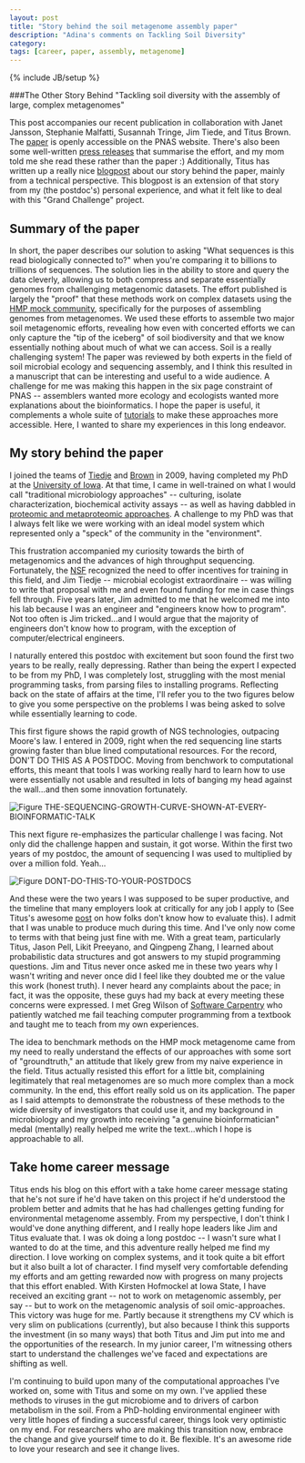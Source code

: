 ```yaml
---
layout: post
title: "Story behind the soil metagenome assembly paper"
description: "Adina's comments on Tackling Soil Diversity"
category: 
tags: [career, paper, assembly, metagenome]
---
```

{% include JB/setup %}

###The Other Story Behind "Tackling soil diversity with the assembly of large, complex metagenomes"

This post accompanies our recent publication in collaboration with Janet Jansson, Stephanie Malfatti, Susannah Tringe, Jim Tiede, and Titus Brown.  The [paper](http://www.pnas.org/content/early/2014/03/13/1402564111.abstract) is openly accessible on the PNAS website.  There's also been some well-written [press releases](http://jgi.doe.gov/News/news_14_03_10.html) that summarise the effort, and my mom told me she read these rather than the paper :)  Additionally, Titus has written up a really nice [blogpost](http://ivory.idyll.org/blog/2014-assembling-soil.html) about our story behind the paper, mainly from a technical perspective.  This blogpost is an extension of that story from my (the postdoc's) personal experience, and what it felt like to deal with this "Grand Challenge" project.

## Summary of the paper
In short, the paper describes our solution to asking "What sequences is this read biologically connected to?" when you're comparing it to billions to trillions of sequences.  The solution lies in the ability to store and query the data cleverly, allowing us to both compress and separate essentially genomes from challenging metagenomic datasets.  The effort published is largely the "proof" that these methods work on complex datasets using the [HMP mock community](http://adina.github.io/2012/11/07/the-importance-of-control), specifically for the purposes of assembling genomes from metagenomes.  We used these efforts to assemble two major soil metagenomic efforts, revealing how even with concerted efforts we can only capture the "tip of the iceberg" of soil biodiversity and that we know essentially nothing about much of what we can access.  Soil is a really challenging system!  The paper was reviewed by both experts in the field of soil microbial ecology and sequencing assembly, and I think this resulted in a manuscript that can be interesting and useful to a wide audience.  A challenge for me was making this happen in the six page constraint of PNAS -- assemblers wanted more ecology and ecologists wanted more explanations about the bioinformatics.  I hope the paper is useful, it complements a whole suite of [tutorials](http://www.ged.msu.edu/angus) to make these approaches more accessible.  Here, I wanted to share my experiences in this long endeavor.

## My story behind the paper
I joined the teams of [Tiedje](http://en.wikipedia.org/wiki/James_Tiedje) and [Brown](http://ged.msu.edu/) in 2009, having completed my PhD at the [University of Iowa](http://www.engineering.uiowa.edu/~tmattes/index.htm).  At that time, I came in well-trained on what I would call "traditional microbiology approaches" -- culturing, isolate characterization, biochemical activity assays -- as well as having dabbled in [proteomic and metaproteomic approaches](http://aem.asm.org/content/73/13/4368.full). A challenge to my PhD was that I always felt like we were working with an ideal model system which represented only a "speck" of the community in the "environment".  

This frustration accompanied my curiosity towards the birth of metagenomics and the advances of high throughput sequencing.  Fortunately, the [NSF](http://www.nsf.gov/pubs/2012/nsf12497/nsf12497.htm) recognized the need to offer incentives for training in this field, and Jim Tiedje -- microbial ecologist extraordinaire -- was willing to write that proposal with me and even found funding for me in case things fell through.  Five years later, Jim admitted to me that he welcomed me into his lab because I was an engineer and "engineers know how to program".  Not too often is Jim tricked...and I would argue that the majority of engineers don't know how to program, with the exception of computer/electrical engineers.

I naturally entered this postdoc with excitement but soon found the first two years to be really, really depressing.  Rather than being the expert I expected to be from my PhD, I was completely lost, struggling with the most menial programming tasks, from parsing files to installing programs. Reflecting back on the state of affairs at the time, I'll refer you to the two figures below to give you some perspective on the problems I was being asked to solve while essentially learning to code.

This first figure shows the rapid growth of NGS technologies, outpacing Moore's law.  I entered in 2009, right when the red sequencing line starts growing faster than blue lined computational resources. For the record, DON'T DO THIS AS A POSTDOC.  Moving from benchwork to computational efforts, this meant that tools I was working really hard to learn how to use were essentially not usable and resulted in lots of banging my head against the wall...and then some innovation fortunately.  

![Figure THE-SEQUENCING-GROWTH-CURVE-SHOWN-AT-EVERY-BIOINFORMATIC-TALK](https://raw.github.com/adina/adina.github.com/master/figures/2014-pnas/Slide15.jpg)

This next figure re-emphasizes the particular challenge I was facing. Not only did the challenge happen and sustain, it got worse.  Within the first two years of my postdoc, the amount of sequencing I was used to multiplied by over a million fold.  Yeah...  

![Figure DONT-DO-THIS-TO-YOUR-POSTDOCS](https://raw.github.com/adina/adina.github.com/master/figures/2014-pnas/Slide16.jpg)

And these were the two years I was supposed to be super productive, and the timeline that many employers look at critically for any job I apply to (See Titus's awesome [post](http://ivory.idyll.org/blog/dear-abby-hiring-computational-people.html) on how folks don't know how to evaluate this).  I admit that I was unable to produce much during this time.  And I've only now come to terms with that being just fine with me.  With a great team, particularly Titus, Jason Pell, Likit Preeyano, and Qingpeng Zhang, I learned about probabilistic data structures and got answers to my stupid programming questions.  Jim and Titus never once asked me in these two years why I wasn't writing and never once did I feel like they doubted me or the value this work (honest truth).  I never heard any complaints about the pace; in fact, it was the opposite, these guys had my back at every meeting these concerns were expressed. I met Greg Wilson of [Software Carpentry](http://www.software-carpentry.org) who patiently watched me fail teaching computer programming from a textbook and taught me to teach from my own experiences.  

The idea to benchmark methods on the HMP mock metagenome came from my need to really understand the effects of our approaches with some sort of "groundtruth," an attitude that likely grew from my naive experience in the field.  Titus actually resisted this effort for a little bit, complaining legitimately that real metagenomes are so much more complex than a mock community.  In the end, this effort really sold us on its application. The paper as I said attempts to demonstrate the robustness of these methods to the wide diversity of investigators that could use it, and my background in microbiology and my growth into receiving "a genuine bioinformatician" medal (mentally) really helped me write the text...which I hope is approachable to all. 

## Take home career message

Titus ends his blog on this effort with a take home career message stating that he's not sure if he'd have taken on this project if he'd understood the problem better and admits that he has had challenges getting funding for environmental metagenome assembly.  From my perspective, I don't think I would've done anything different, and I really hope leaders like Jim and Titus evaluate that.  I was ok doing a long postdoc -- I wasn't sure what I wanted to do at the time, and this adventure really helped me find my direction.  I love working on complex systems, and it took quite a bit effort but it also built a lot of character.  I find myself very comfortable defending my efforts and am getting rewarded now with progress on many projects that this effort enabled. With Kirsten Hofmockel at Iowa State, I have received an exciting grant -- not to work on metagenomic assembly, per say -- but to work on the metagenomic analysis of soil omic-approaches.  This victory was huge for me.  Partly because it strengthens my CV which is very slim on publications (currently), but also because I think this supports the investment (in so many ways) that both Titus and Jim put into me and the opportunities of the research.  In my junior career, I'm witnessing others start to understand the challenges we've faced and expectations are shifting as well.

I'm continuing to build upon many of the computational approaches I've worked on, some with Titus and some on my own.  I've applied these methods to viruses in the gut microbiome and to drivers of carbon metabolism in the soil.  From a PhD-holding environmental engineer with very little hopes of finding a successful career, things look very optimistic on my end.  For researchers who are making this transition now, embrace the change and give yourself time to do it. Be flexible. It's an awesome ride to love your research and see it change lives.


    